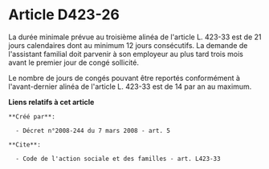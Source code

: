# Article D423-26

La durée minimale prévue au troisième alinéa de l'article L. 423-33 est de 21 jours calendaires dont au minimum 12 jours
consécutifs. La demande de l'assistant familial doit parvenir à son employeur au plus tard trois mois avant le premier jour
de congé sollicité. 

Le nombre de jours de congés pouvant être reportés conformément à l'avant-dernier alinéa de l'article L. 423-33 est de 14 par
an au maximum.

**Liens relatifs à cet article**

	**Créé par**:

	  - Décret n°2008-244 du 7 mars 2008 - art. 5

	**Cite**:

	  - Code de l'action sociale et des familles - art. L423-33
